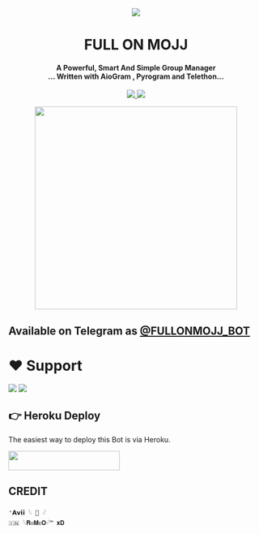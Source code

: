 <p align="center">
  <img src="https://telegra.ph/file/a678169e20c57c3cbb374.jpg">
</p>

<h1 align="center"><b> FULL ON MOJJ  </b></h1>

<h4 align="center">A Powerful, Smart And Simple Group Manager <br> ... Written with AioGram , Pyrogram and Telethon...</h4>
<p align='center'>
  <a href="https://www.python.org/" alt="made-with-python"> <img src="https://img.shields.io/badge/Made%20with-Python-1f425f.svg?style=flat-square&logo=python&color=blue" /> </a>
  <a href="https://github.com/Fullonmoj9955/full-on-mojj/graphs/commit-activity" alt="Maintenance"> <img src="https://img.shields.io/badge/Maintained%3F-yes-green.svg?style=flat-square" /> </a>
</p>

<p align="center"><a href="https://t.me/Diva1bot"><img src="(https://telegra.ph/file/73337f3406d18b80a2683.jpg)" width="400"></a></p>

## Available on Telegram as [@FULLONMOJJ_BOT](https://t.me/FULLONMOJJ_BOT)

# ❤️ Support
<a href="https://t.me/panditji021"><img src="https://img.shields.io/badge/Join-Telegram%20Channel-red.svg?logo=Telegram"></a>
<a href="https://t.me/panditji021"><img src="https://img.shields.io/badge/Join-Telegram%20Group-blue.svg?logo=telegram"></a>


## 👉 Heroku Deploy 
The easiest way to deploy this Bot is via Heroku.

<p align="left"><a href="https://heroku.com/deploy?template=https://github.com/Fullonmoj9955/full-on-mojj"> <img src="https://img.shields.io/badge/Deploy%20To%20Heroku-black?style=for-the-badge&logo=heroku" width="220" height="38.45"/></a></p>



## CREDIT
```
❛𝗔𝘃𝗶𝗶 𓆩 🦅 𓆪
🇮🇳 𓆩𝐑ᴏ𝐌ᴇ𝐎𓆪™ 𝐱𝐃 

```

